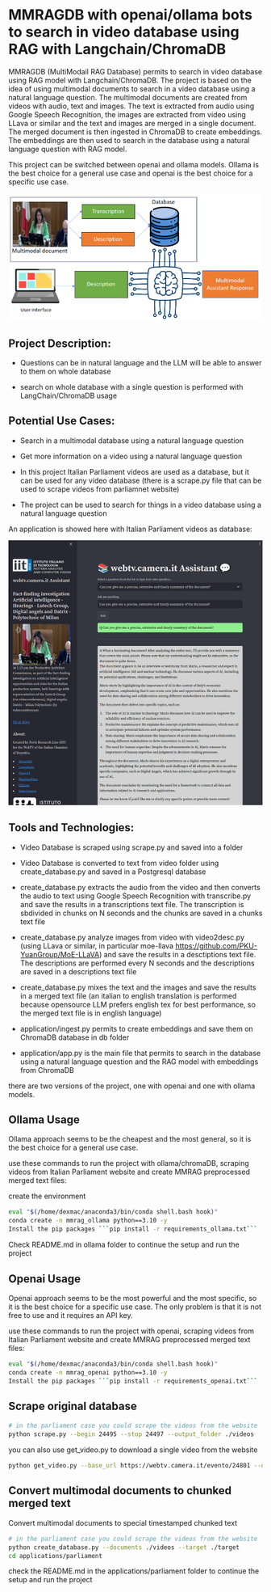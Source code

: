 # MMRAGDB with openai/ollama bots to search in video database using RAG with Langchain/ChromaDB

MMRAGDB (MultiModail RAG Database) permits to search in video database using RAG model with Langchain/ChromaDB. The project is based on the idea of using multimodal documents to search in a video database using a natural language question. The multimodal documents are created from videos with audio, text and images. The text is extracted from audio using Google Speech Recognition, the images are extracted from video using LLava or similar and the text and images are merged in a single document. The merged document is then ingested in ChromaDB to create embeddings. The embeddings are then used to search in the database using a natural language question with RAG model.

This project can be switched between openai and ollama models. Ollama is the best choice for a general use case and openai is the best choice for a specific use case.

![image](./images/schema.png)


## Project Description:

- Questions can be in natural language and the LLM will be able to answer to them on whole database

- search on whole database with a single question is performed with LangChain/ChromaDB usage

## Potential Use Cases:

- Search in a multimodal database using a natural language question

- Get more information on a video using a natural language question

- In this project Italian Parliament videos are used as a database, but it can be used for any video database (there is a scrape.py file that can be used to scrape videos from parliamnet website)

- The project can be used to search for things in a video database using a natural language question

An application is showed here with Italian Parliament videos as database:

![image](./images/questioning.png)

## Tools and Technologies:

- Video Database is scraped using scrape.py and saved into a folder

- Video Database is converted to text from video folder using create_database.py and saved in a Postgresql database

- create_database.py extracts the audio from the video and then converts the audio to text using Google Speech Recognition with transcribe.py and save the results in a transcriptions text file. The transcription is sbdivided in chunks on N seconds and the chunks are saved in a chunks text file

- create_database.py analyze images from video with video2desc.py (using LLava or similar, in particular moe-llava https://github.com/PKU-YuanGroup/MoE-LLaVA) and save the results in a desctiptions text file. The descriptions are performed every N seconds and the descriptions are saved in a descriptions text file

- create_database.py mixes the text and the images and save the results in a merged text file (an italian to english translation is performed because opensource LLM prefers english tex for best performance, so the merged text file is in english language)

- application/ingest.py permits to create embeddings and save them on ChromaDB database in db folder

- application/app.py is the main file that permits to search in the database using a natural language question and the RAG model with embeddings from ChromaDB

there are two versions of the project, one with openai and one with ollama models. 


## Ollama Usage
Ollama approach seems to be the cheapest and the most general, so it is the best choice for a general use case.

use these commands to run the project with ollama/chromaDB, scraping videos from Italian Parliament website and create MMRAG preprocessed merged text files:

create the environment 

```bash
eval "$(/home/dexmac/anaconda3/bin/conda shell.bash hook)"
conda create -n mmrag_ollama python==3.10 -y
Install the pip packages ```pip install -r requirements_ollama.txt```
```

Check README.md in ollama folder to continue the setup and run the project

## Openai Usage
Openai approach seems to be the most powerful and the most specific, so it is the best choice for a specific use case. The only problem is that it is not free to use and it requires an API key.

use these commands to run the project with openai, scraping videos from Italian Parliament website and create MMRAG preprocessed merged text files:

```bash
eval "$(/home/dexmac/anaconda3/bin/conda shell.bash hook)"
conda create -n mmrag_openai python==3.10 -y
Install the pip packages ```pip install -r requirements_openai.txt```
```

## Scrape original database

```bash
# in the parliament case you could scrape the videos from the website
python scrape.py --begin 24495 --stop 24497 --output_folder ./videos
```

you can also use get_video.py to download a single video from the website

```bash
python get_video.py --base_url https://webtv.camera.it/evento/24801 --output_folder ./videos
```

## Convert multimodal documents to chunked merged text

Convert multimodal documents to special timestamped chunked text

```bash
# in the parliament case you could scrape the videos from the website
python create_database.py --documents ./videos --target ./target
cd applications/parliament
```

check the README.md in the applications/parliament folder to continue the setup and run the project


